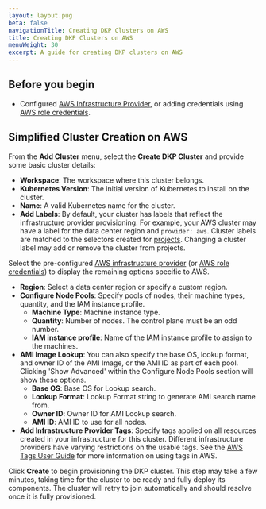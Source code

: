 ```yaml
---
layout: layout.pug
beta: false
navigationTitle: Creating DKP Clusters on AWS
title: Creating DKP Clusters on AWS
menuWeight: 30
excerpt: A guide for creating DKP clusters on AWS
---
```


## Before you begin

- Configured [AWS Infrastructure Provider](../../operations/infrastructure-providers/configure-aws-infrastructure-provider-static-credentials/), or adding credentials using [AWS role credentials](../../operations/infrastructure-providers/configure-aws-infrastructure-provider-roles/).

## Simplified Cluster Creation on AWS

From the **Add Cluster** menu, select the **Create DKP Cluster** and provide some basic cluster details:

- **Workspace**: The workspace where this cluster belongs.
- **Kubernetes Version**: The initial version of Kubernetes to install on the cluster.
- **Name**: A valid Kubernetes name for the cluster.
- **Add Labels**: By default, your cluster has labels that reflect the infrastructure provider provisioning. For example, your AWS cluster may have a label for the data center region and `provider: aws`. Cluster labels are matched to the selectors created for [projects][projects]. Changing a cluster label may add or remove the cluster from projects.

Select the pre-configured [AWS infrastructure provider](../../operations/infrastructure-providers/configure-aws-infrastructure-provider-static-credentials/) (or [AWS role credentials](../../operations/infrastructure-providers/configure-aws-infrastructure-provider-roles/)) to display the remaining options specific to AWS.

-   **Region**: Select a data center region or specify a custom region.
-   **Configure Node Pools**: Specify pools of nodes, their machine types, quantity, and the IAM instance profile.
    - **Machine Type**: Machine instance type.
    - **Quantity**: Number of nodes. The control plane must be an odd number.
    - **IAM instance profile**: Name of the IAM instance profile to assign to the machines.
-   **AMI Image Lookup**: You can also specify the base OS, lookup format, and owner ID of the AMI Image, or the AMI ID as part of each pool. Clicking 'Show Advanced' within the Configure Node Pools section will show these options.
    - **Base OS**: Base OS for Lookup search.
    - **Lookup Format**: Lookup Format string to generate AMI search name from.
    - **Owner ID**: Owner ID for AMI Lookup search.
    - **AMI ID**: AMI ID to use for all nodes.
-   **Add Infrastructure Provider Tags**: Specify tags applied on all resources created in your infrastructure for this cluster. Different infrastructure providers have varying restrictions on the usable tags. See the [AWS Tags User Guide][aws-tags] for more information on using tags in AWS.

Click **Create** to begin provisioning the DKP cluster. This step may take a few minutes, taking time for the cluster to be ready and fully deploy its components. The cluster will retry to join automatically and should resolve once it is fully provisioned.

[aws-tags]: https://docs.aws.amazon.com/AWSEC2/latest/UserGuide/Using_Tags.html
[projects]: ../../projects/
